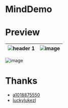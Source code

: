 # MindDemo

# Preview

![header 1](http://ov1juqlla.bkt.clouddn.com/%E5%BE%AE%E4%BF%A1%E5%9B%BE%E7%89%87_20180306145526.png)  | ![image](http://ov1juqlla.bkt.clouddn.com/%E5%BE%AE%E4%BF%A1%E5%9B%BE%E7%89%87_20180306145534.png)
---|---

![image](http://ov1juqlla.bkt.clouddn.com/00.gif)

# Thanks
- [a1018875550](https://github.com/a1018875550/Gank.io)
- [luckylukezl](https://github.com/luckylukezl/Gank.io)